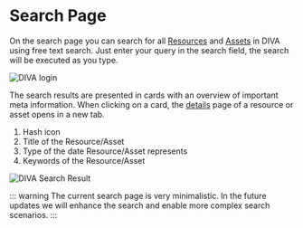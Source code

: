 # Search Page

On the search page you can search for all [Resources](../about/README.md#resource) and [Assets](../about/README.md#asset) in DIVA using free text search.
Just enter your query in the search field, the search will be executed as you type.

<div class="flex justify-center">
    <img class="rounded-lg" :src="$withBase('/assets/screenshots/search.png')" alt="DIVA login">
</div>

The search results are presented in cards with an overview of important meta information. When clicking on a card, the [details](./resource-details) page of a resource or asset opens in a new tab.

1. Hash icon
2. Title of the Resource/Asset
3. Type of the date Resource/Asset represents
4. Keywords of the Resource/Asset

<div class="flex justify-center">
    <img class="rounded-lg border-2 border-gray-100 border-solid" :src="$withBase('/assets/screenshots/search_result.png')" alt="DIVA Search Result">
</div>

::: warning
The current search page is very minimalistic. In the future updates we will enhance the search and enable more complex search scenarios.
:::
